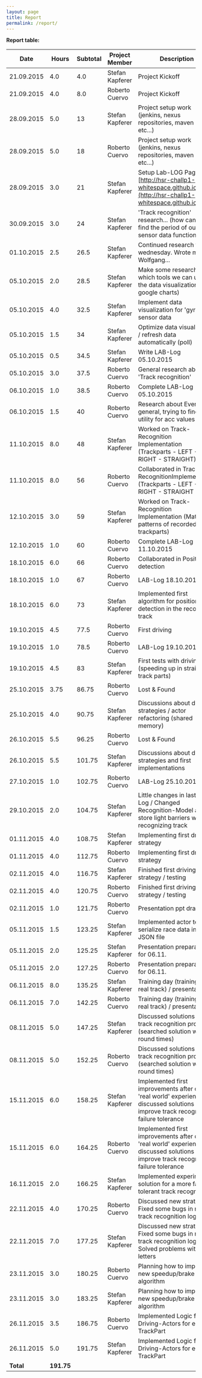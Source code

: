 ```yaml
---
layout: page
title: Report
permalink: /report/
---
```

**Report table:**
<div id="report-table-container">

| Date        | Hours      | Subtotal | Project Member  | Description                                                                                                                            |
| ------------| ---------- | -------- | --------------- | -------------------------------------------------------------------------------------------------------------------------------------- |
| 21.09.2015  | 4.0        | 4.0      | Stefan Kapferer | Project Kickoff                                                                                                                        |
| 21.09.2015  | 4.0        | 8.0      | Roberto Cuervo  | Project Kickoff                                                                                                                        |
| 28.09.2015  | 5.0        | 13       | Stefan Kapferer | Project setup work (jenkins, nexus repositories, maven build, etc...)                                                                  |
| 28.09.2015  | 5.0        | 18       | Roberto Cuervo  | Project setup work (jenkins, nexus repositories, maven build, etc...)                                                                  |
| 28.09.2015  | 3.0        | 21       | Stefan Kapferer | Setup Lab-LOG Page [http://hsr-challp1-whitespace.github.io/](http://hsr-challp1-whitespace.github.io/)                                |
| 30.09.2015  | 3.0        | 24       | Stefan Kapferer | 'Track recognition' research... (how can we find the period of our sensor data function??)                                             |
| 01.10.2015  | 2.5        | 26.5     | Stefan Kapferer | Continued research from wednesday. Wrote mail to Wolfgang...                                                                           |
| 05.10.2015  | 2.0        | 28.5     | Stefan Kapferer | Make some research which tools we can use for the data visualization (--> google charts)                                               |
| 05.10.2015  | 4.0        | 32.5     | Stefan Kapferer | Implement data visualization for 'gyro z' sensor data                                                                                  |
| 05.10.2015  | 1.5        | 34       | Stefan Kapferer | Optimize data visualization / refresh data automatically (poll)                                                                        |
| 05.10.2015  | 0.5        | 34.5     | Stefan Kapferer | Write LAB-Log 05.10.2015                                                                                                               |
| 05.10.2015  | 3.0        | 37.5     | Roberto Cuervo  | General research about 'Track recognition'                                                                                             |
| 06.10.2015  | 1.0        | 38.5     | Roberto Cuervo  | Complete LAB-Log 05.10.2015                                                                                                            |
| 06.10.2015  | 1.5        | 40       | Roberto Cuervo  | Research about Events in general, trying to find a utility for acc values                                                              |
| 11.10.2015  | 8.0        | 48       | Stefan Kapferer | Worked on Track-Recognition Implementation (Trackparts - LEFT - RIGHT - STRAIGHT)                                                      |
| 11.10.2015  | 8.0        | 56       | Roberto Cuervo  | Collaborated in Track-RecognitionImplementation (Trackparts - LEFT - RIGHT - STRAIGHT                                                  |
| 12.10.2015  | 3.0        | 59       | Stefan Kapferer | Worked on Track-Recognition Implementation (Match patterns of recorded trackparts)                                                     |
| 12.10.2015  | 1.0        | 60       | Roberto Cuervo  | Complete LAB-Log 11.10.2015                                                                                                            |
| 18.10.2015  | 6.0        | 66       | Roberto Cuervo  | Collaborated in Position detection                                                                                                     |
| 18.10.2015  | 1.0        | 67       | Roberto Cuervo  | LAB-Log 18.10.2015                                                                                                                     |
| 18.10.2015  | 6.0        | 73       | Stefan Kapferer | Implemented first algorithm for position detection in the recognized track                                                             |
| 19.10.2015  | 4.5        | 77.5     | Roberto Cuervo  | First driving                                                                                                                          |
| 19.10.2015  | 1.0        | 78.5     | Roberto Cuervo  | LAB-Log 19.10.2015                                                                                                                     |
| 19.10.2015  | 4.5        | 83       | Stefan Kapferer | First tests with driving (speeding up in straight track parts)                                                                         |
| 25.10.2015  | 3.75       | 86.75    | Roberto Cuervo  | Lost & Found                                                                                                                           |
| 25.10.2015  | 4.0        | 90.75    | Stefan Kapferer | Discussions about driving strategies / actor refactoring (shared memory)                                                               |
| 26.10.2015  | 5.5        | 96.25    | Roberto Cuervo  | Lost & Found                                                                                                                           |
| 26.10.2015  | 5.5        | 101.75   | Stefan Kapferer | Discussions about driving strategies and first implementations                                                                         |
| 27.10.2015  | 1.0        | 102.75   | Roberto Cuervo  | LAB-Log 25.10.2015                                                                                                                     |
| 29.10.2015  | 2.0        | 104.75   | Stefan Kapferer | Little changes in last LAB-Log / Changed Recognition-Model and store light barriers while recognizing track                            |
| 01.11.2015  | 4.0        | 108.75   | Stefan Kapferer | Implementing first driving strategy                                                                                                    |
| 01.11.2015  | 4.0        | 112.75   | Roberto Cuervo  | Implementing first driving strategy                                                                                                    |
| 02.11.2015  | 4.0        | 116.75   | Stefan Kapferer | Finished first driving strategy / testing                                                                                              |
| 02.11.2015  | 4.0        | 120.75   | Roberto Cuervo  | Finished first driving strategy / testing                                                                                              |
| 02.11.2015  | 1.0        | 121.75   | Roberto Cuervo  | Presentation ppt draft				                                                                                 |
| 05.11.2015  | 1.5        | 123.25   | Stefan Kapferer | Implemented actor to serialize race data into JSON file                                                                                |
| 05.11.2015  | 2.0        | 125.25   | Stefan Kapferer	| Presentation preparation for 06.11.                                                                                                    |
| 05.11.2015  | 2.0        | 127.25   | Roberto Cuervo	| Presentation preparation for 06.11.                                                                                                    |
| 06.11.2015  | 8.0        | 135.25   | Stefan Kapferer | Training day (trainings on real track) / presentation                                                                                  |
| 06.11.2015  | 7.0        | 142.25   | Roberto Cuervo  | Training day (trainings on real track) / presentation                                                                                  |
| 08.11.2015  | 5.0        | 147.25   | Stefan Kapferer | Discussed solutions for our track recognition problem (searched solution without round times)                                          |
| 08.11.2015  | 5.0        | 152.25   | Roberto Cuervo  | Discussed solutions for our track recognition problem (searched solution without round times)                                          |
| 15.11.2015  | 6.0        | 158.25   | Stefan Kapferer | Implemented first improvements after our 'real world' experiences / discussed solutions to improve track recognition failure tolerance |
| 15.11.2015  | 6.0        | 164.25   | Roberto Cuervo  | Implemented first improvements after our 'real world' experiences / discussed solutions to improve track recognition failure tolerance |
| 16.11.2015  | 2.0        | 166.25   | Stefan Kapferer | Implemented experimental solution for a more failure tolerant track recognition                                                        |
| 22.11.2015  | 4.0        | 170.25   | Roberto Cuervo  | Discussed new strategies / Fixed some bugs in new track recognition logic                                                              |
| 22.11.2015  | 7.0        | 177.25   | Stefan Kapferer | Discussed new strategies / Fixed some bugs in new track recognition logic / Solved problems with dead letters                          |
| 23.11.2015  | 3.0        | 180.25   | Roberto Cuervo  | Planning how to implement new speedup/brake algorithm                                                                                  |
| 23.11.2015  | 3.0        | 183.25   | Stefan Kapferer | Planning how to implement new speedup/brake algorithm                                                                                  |
| 26.11.2015  | 3.5        | 186.75   | Roberto Cuervo  | Implemented Logic for Driving-Actors for each TrackPart                                                                                |
| 26.11.2015  | 5.0        | 191.75   | Stefan Kapferer | Implemented Logic for Driving-Actors for each TrackPart                                                                                |
| **Total**   | **191.75** |          |                 |                                                                                                                                        |

</div>
